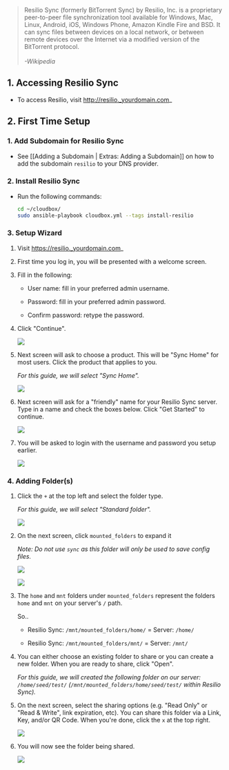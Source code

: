 > Resilio Sync (formerly BitTorrent Sync) by Resilio, Inc. is a proprietary peer-to-peer file synchronization tool available for Windows, Mac, Linux, Android, iOS, Windows Phone, Amazon Kindle Fire and BSD. It can sync files between devices on a local network, or between remote devices over the Internet via a modified version of the BitTorrent protocol. <br /><br /> _-Wikipedia_


## 1. Accessing Resilio Sync

 - To access Resilio, visit http://resilio._yourdomain.com_

## 2. First Time Setup

### 1. Add Subdomain for Resilio Sync

 - See [[Adding a Subdomain | Extras: Adding a Subdomain]] on how to add the subdomain `resilio` to your DNS provider.


### 2. Install Resilio Sync

- Run the following commands: 

  ```bash
  cd ~/cloudbox/
  sudo ansible-playbook cloudbox.yml --tags install-resilio
  ```

### 3. Setup Wizard

1. Visit https://resilio._yourdomain.com_

1. First time you log in, you will be presented with a welcome screen.

1. Fill in the following:

   - User name: fill in your preferred admin username. 

   - Password: fill in your preferred admin password. 
   
   - Confirm password: retype the password. 

1. Click "Continue".

   ![](https://i.imgur.com/klEIhGQ.png)

1. Next screen will ask to choose a product. This will be "Sync Home" for most users. Click the product that applies to you. 

   _For this guide, we will select "Sync Home"._

   ![](https://i.imgur.com/vZ0vG4m.png)

1. Next screen will ask for a "friendly" name for your Resilio Sync server. Type in a name and check the boxes  below. Click "Get Started" to continue.

   ![](https://i.imgur.com/glH7nL1.png)

1. You will be asked to login with the username and password you setup earlier. 

   ![](https://i.imgur.com/SRFQNEP.png)


### 4. Adding Folder(s)

1. Click the `+` at the top left and select the folder type.

   _For this guide, we will select "Standard folder"._

   ![](https://i.imgur.com/HS3ENBc.png)

1. On the next screen, click `mounted_folders` to expand it 

   _Note: Do not use `sync` as this folder will only be used to save config files._

   ![](https://i.imgur.com/FUI8hA8.png)

   ![](https://i.imgur.com/ewuZ31k.png)

1. The `home` and `mnt` folders under `mounted_folders` represent the folders `home` and `mnt` on your server's `/` path. 

   So..
  
   - Resilio Sync: `/mnt/mounted_folders/home/` = Server: `/home/`

   - Resilio Sync: `/mnt/mounted_folders/mnt/` = Server: `/mnt/` 

1. You can either choose an existing folder to share or you can create a new folder. When you are ready to share, click "Open".

   _For this guide, we will created the following folder on our server: `/home/seed/test/` (`/mnt/mounted_folders/home/seed/test/` within Resilio Sync)._


1. On the next screen, select the sharing options (e.g. "Read Only" or "Read & Write", link expiration, etc). You can share this folder via a Link, Key, and/or QR Code. When you're done, click the `x` at the top right. 

   ![](https://i.imgur.com/nIP6HoJ.png)

1. You will now see the folder being shared. 

   ![](https://i.imgur.com/t5lrVP4.png)